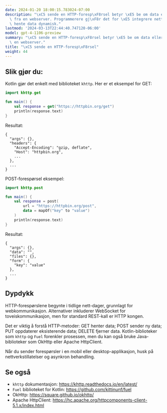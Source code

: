 ```yaml
---
date: 2024-01-20 18:00:15.783024-07:00
description: "\xC5 sende en HTTP-foresp\xF8rsel betyr \xE5 be om data eller handling\
  \ fra en webserver. Programmerere gj\xF8r det for \xE5 integrere nettjenester og\
  \ hente data dynamisk."
lastmod: '2024-03-13T22:44:40.747120-06:00'
model: gpt-4-1106-preview
summary: "\xC5 sende en HTTP-foresp\xF8rsel betyr \xE5 be om data eller handling fra\
  \ en webserver."
title: "\xC5 sende en HTTP-foresp\xF8rsel"
weight: 44
---
```


## Slik gjør du:
Kotlin gjør det enkelt med biblioteket `khttp`. Her er et eksempel for GET:

```Kotlin
import khttp.get

fun main() {
    val response = get("https://httpbin.org/get")
    println(response.text)
}
```

Resultat:

```
{
  "args": {}, 
  "headers": {
    "Accept-Encoding": "gzip, deflate", 
    "Host": "httpbin.org", 
    ...
  }, 
  ...
}
```

POST-forespørsel eksempel:

```Kotlin
import khttp.post

fun main() {
    val response = post(
        url = "https://httpbin.org/post",
        data = mapOf("key" to "value")
    )
    println(response.text)
}
```

Resultat:

```
{
  "args": {},
  "data": "",
  "files": {},
  "form": {
    "key": "value"
  },
  ...
}
```

## Dypdykk
HTTP-forespørslene begynte i tidlige nett-dager, grunnlagt for webkommunikasjon. Alternativer inkluderer WebSocket for toveiskommunikasjon, men for standard REST-kall er HTTP kongen.

Det er viktig å forstå HTTP-metoder: GET henter data; POST sender ny data; PUT oppdaterer eksisterende data; DELETE fjerner data. Kotlin-biblioteker som `khttp` og `Fuel` forenkler prosessen, men du kan også bruke Java-biblioteker som OkHttp eller Apache HttpClient.

Når du sender forespørsler i en mobil eller desktop-applikasjon, husk på nettverkstillatelser og asynkron behandling.

## Se også
- `khttp` dokumentasjon: https://khttp.readthedocs.io/en/latest/
- `Fuel` biblioteket for Kotlin: https://github.com/kittinunf/fuel
- OkHttp: https://square.github.io/okhttp/
- Apache HttpClient: https://hc.apache.org/httpcomponents-client-5.1.x/index.html
